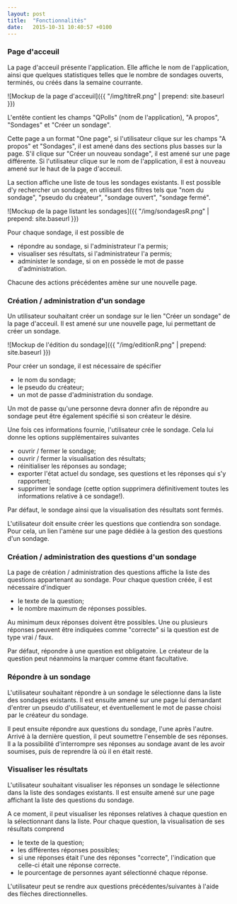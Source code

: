 ```yaml
---
layout: post
title:  "Fonctionnalités"
date:   2015-10-31 10:40:57 +0100
---
```


### Page d'acceuil

La page d'acceuil présente l'application. Elle affiche le nom de l'application, ainsi que quelques statistiques telles que le nombre de sondages ouverts, terminés, ou créés dans la semaine courrante.

![Mockup de la page d'acceuil]({{ "/img/titreR.png" | prepend: site.baseurl }})

L'entête contient les champs "QPolls" (nom de l'application), "A propos", "Sondages" et "Créer un sondage".

Cette page a un format "One page", si l'utilisateur clique sur les champs "A propos" et "Sondages", il est amené dans des sections plus basses sur la page. S'il clique sur "Créer un nouveau sondage", il est amené sur une page différente. Si l'utilisateur clique sur le nom de l'application, il est à nouveau amené sur le haut de la page d'acceuil.

La section affiche une liste de tous les sondages existants. Il est possible d'y rechercher un sondage, en utilisant des filtres tels que "nom du sondage", "pseudo du créateur", "sondage ouvert", "sondage fermé".

![Mockup de la page listant les sondages]({{ "/img/sondagesR.png" | prepend: site.baseurl }})

Pour chaque sondage, il est possible de

- répondre au sondage, si l'administrateur l'a permis;
- visualiser ses résultats, si l'administrateur l'a permis;
- administer le sondage, si on en possède le mot de passe d'administration.

Chacune des actions précédentes amène sur une nouvelle page.

### Création / administration d'un sondage

Un utilisateur souhaitant créer un sondage sur le lien "Créer un sondage" de la page d'acceuil. Il est amené sur une nouvelle page, lui permettant de créer un sondage.

![Mockup de l'édition du sondage]({{ "/img/editionR.png" | prepend: site.baseurl }})

Pour créer un sondage, il est nécessaire de spécifier

- le nom du sondage;
- le pseudo du créateur;
- un mot de passe d'administration du sondage.

Un mot de passe qu'une personne devra donner afin de répondre au sondage peut être également spécifié si son créateur le désire.

Une fois ces informations fournie, l'utilisateur crée le sondage. Cela lui donne les options supplémentaires suivantes

- ouvrir / fermer le sondage;
- ouvrir / fermer la visualisation des résultats;
- réinitialiser les réponses au sondage;
- exporter l'état actuel du sondage, ses questions et les réponses qui s'y rapportent;
- supprimer le sondage (cette option supprimera définitivement toutes les informations relative à ce sondage!).

Par défaut, le sondage ainsi que la visualisation des résultats sont fermés.

L'utilisateur doit ensuite créer les questions que contiendra son sondage. Pour cela, un lien l'amène sur une page dédiée à la gestion des questions d'un sondage.

### Création / administration des questions d'un sondage
La page de création / administration des questions affiche la liste des questions appartenant au sondage.
Pour chaque question créée, il est nécessaire d'indiquer

- le texte de la question;
- le nombre maximum de réponses possibles.

Au minimum deux réponses doivent être possibles. Une ou plusieurs réponses peuvent être indiquées comme "correcte" si la question est de type vrai / faux.

Par défaut, répondre à une question est obligatoire. Le créateur de la question peut néanmoins la marquer comme étant facultative.

### Répondre à un sondage

L'utilisateur souhaitant répondre à un sondage le sélectionne dans la liste des sondages existants. Il est ensuite amené sur une page lui demandant d'entrer un pseudo d'utilisateur, et éventuellement le mot de passe choisi par le créateur du sondage.

Il peut ensuite répondre aux questions du sondage, l'une après l'autre. Arrivé à la dernière question, il peut soumettre l'ensemble de ses réponses. Il a la possibilité d'interrompre ses réponses au sondage avant de les avoir soumises, puis de reprendre là où il en était resté.   

### Visualiser les résultats

L'utilisateur souhaitant visualiser les réponses un sondage le sélectionne dans la liste des sondages existants. Il est ensuite amené sur une page affichant la liste des questions du sondage.

A ce moment, il peut visualiser les réponses relatives à chaque question en la sélectionnant dans la liste. 
Pour chaque question, la visualisation de ses résultats comprend

- le texte de la question;
- les différentes réponses possibles;
- si une réponses était l'une des réponses "correcte", l'indication que celle-ci était une réponse correcte.
- le pourcentage de personnes ayant sélectionné chaque réponse.

L'utilisateur peut se rendre aux questions précédentes/suivantes à l'aide des flèches directionnelles.


